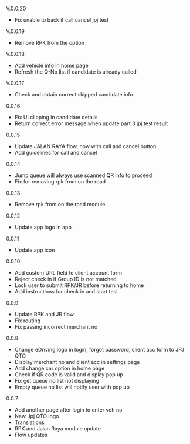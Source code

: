 V.0.0.20

- Fix unable to back if call cancel jpj test

V.0.0.19

- Remove RPK from the option

V.0.0.18

- Add vehicle info in home page
- Refresh the Q-No list if candidate is already called

V.0.0.17

- Check and obtain correct skipped candidate info

0.0.16

- Fix UI clipping in candidate details
- Return correct error message when update part 3 jpj test result

0.0.15

- Update JALAN RAYA flow, now with call and cancel button
- Add guidelines for call and cancel

0.0.14

- Jump queue will always use scanned QR info to proceed
- Fix for removing rpk from on the road

0.0.13

- Remove rpk from on the road module

0.0.12

- Update app logo in app

0.0.11

- Update app icon

0.0.10

- Add custom URL field to client account form
- Reject check in if Group ID is not matched
- Lock user to submit RPK/JR before returning to home
- Add instructions for check in and start test

0.0.9

- Update RPK and JR flow
- Fix routing
- Fix passing incorrect merchant no

0.0.8

- Change eDriving logo in login, forgot password, client acc form to JPJ QTO
- Display merchant no and client acc in settings page
- Add change car option in home page
- Check if QR code is valid and display pop up
- Fix get queue no list not displaying
- Empty queue no list will notify user with pop up

0.0.7

- Add another page after login to enter veh no
- New Jpj QTO logo
- Translations
- RPK and Jalan Raya module update
- Flow updates